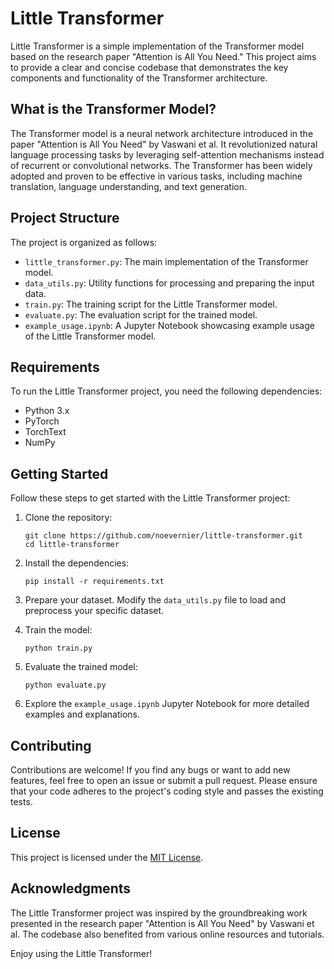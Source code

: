 # Little Transformer

Little Transformer is a simple implementation of the Transformer model based on the research paper "Attention is All You Need." This project aims to provide a clear and concise codebase that demonstrates the key components and functionality of the Transformer architecture.

## What is the Transformer Model?

The Transformer model is a neural network architecture introduced in the paper "Attention is All You Need" by Vaswani et al. It revolutionized natural language processing tasks by leveraging self-attention mechanisms instead of recurrent or convolutional networks. The Transformer has been widely adopted and proven to be effective in various tasks, including machine translation, language understanding, and text generation.

## Project Structure

The project is organized as follows:

- `little_transformer.py`: The main implementation of the Transformer model.
- `data_utils.py`: Utility functions for processing and preparing the input data.
- `train.py`: The training script for the Little Transformer model.
- `evaluate.py`: The evaluation script for the trained model.
- `example_usage.ipynb`: A Jupyter Notebook showcasing example usage of the Little Transformer model.

## Requirements

To run the Little Transformer project, you need the following dependencies:

- Python 3.x
- PyTorch
- TorchText
- NumPy

## Getting Started

Follow these steps to get started with the Little Transformer project:

1. Clone the repository:

   ```shell
   git clone https://github.com/noevernier/little-transformer.git
   cd little-transformer
   ```

2. Install the dependencies:

   ```shell
   pip install -r requirements.txt
   ```

3. Prepare your dataset. Modify the `data_utils.py` file to load and preprocess your specific dataset.

4. Train the model:

   ```shell
   python train.py
   ```

5. Evaluate the trained model:

   ```shell
   python evaluate.py
   ```

6. Explore the `example_usage.ipynb` Jupyter Notebook for more detailed examples and explanations.

## Contributing

Contributions are welcome! If you find any bugs or want to add new features, feel free to open an issue or submit a pull request. Please ensure that your code adheres to the project's coding style and passes the existing tests.

## License

This project is licensed under the [MIT License](LICENSE).

## Acknowledgments

The Little Transformer project was inspired by the groundbreaking work presented in the research paper "Attention is All You Need" by Vaswani et al. The codebase also benefited from various online resources and tutorials.

Enjoy using the Little Transformer!